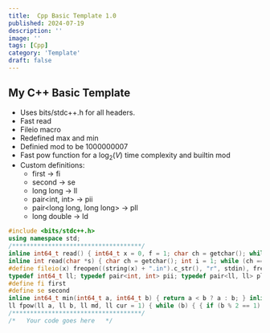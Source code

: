```yaml
---
title:  Cpp Basic Template 1.0
published: 2024-07-19
description: ''
image: ''
tags: [Cpp]
category: 'Template'
draft: false 
---
```


## My C++ Basic Template

- Uses bits/stdc++.h for all headers.
- Fast read
- Fileio macro
- Redefined max and min
- Definied mod to be 1000000007
- Fast pow function for a $\log_{2}(V)$ time complexity and builtin mod
- Custom definitions:
  - first -> fi
  - second -> se
  - long long -> ll
  - pair\<int, int\> -> pii
  - pair\<long long, long long\> -> pll
  - long double -> ld

```cpp
#include <bits/stdc++.h>
using namespace std;
/************************************/
inline int64_t read() { int64_t x = 0, f = 1; char ch = getchar(); while (ch<'0'|| ch>'9') { if(ch == '-') f = -1; ch = getchar(); } while (ch >= '0' && ch <= '9') { x = x * 10 + ch - '0'; ch = getchar();} return x * f; }
inline int read(char *s) { char ch = getchar(); int i = 1; while (ch == ' ' || ch == '\n') ch = getchar(); while (ch != ' ' && ch != '\n') s[i++] = ch, ch = getchar(); s[i] = '\0'; return i - 1; }
#define fileio(x) freopen((string(x) + ".in").c_str(), "r", stdin), freopen((string(x) + ".out").c_str(), "w", stdout)
typedef int64_t ll; typedef pair<int, int> pii; typedef pair<ll, ll> pll; typedef long double ld;
#define fi first
#define se second
inline int64_t min(int64_t a, int64_t b) { return a < b ? a : b; } inline int64_t max(int64_t a, int64_t b) { return a > b ? a : b; }
ll fpow(ll a, ll b, ll md, ll cur = 1) { while (b) { { if (b % 2 == 1) cur *= a; } a *= a, b = b / 2, a %= md, cur %= md; } return cur % md; }
/************************************/
/*   Your code goes here   */
```